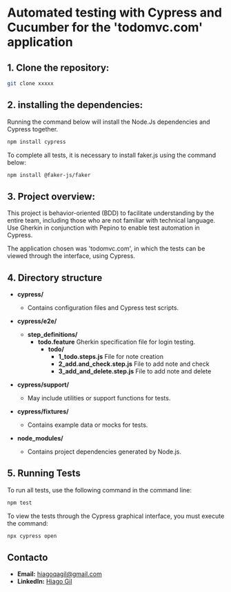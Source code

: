 # Automated testing with Cypress and Cucumber for the 'todomvc.com' application
## 1. Clone the repository:
```bash
git clone xxxxx
```
## 2. installing the dependencies:

Running the command below will install the Node.Js dependencies and Cypress together.

```bash
npm install cypress
```
To complete all tests, it is necessary to install faker.js using the command below:
```bash
npm install @faker-js/faker
```

## 3. Project overview:

This project is behavior-oriented (BDD) to facilitate understanding by the entire team, including those who are not familiar with technical language. Use Gherkin in conjunction with Pepino to enable test automation in Cypress.

The application chosen was 'todomvc.com', in which the tests can be viewed through the interface, using Cypress.

## 4. Directory structure
- **cypress/**
  - Contains configuration files and Cypress test scripts.

- **cypress/e2e/**
  - **step_definitions/** 
      - **todo.feature** Gherkin specification file for login testing.
         - **todo/**
              - **1_todo.steps.js** File for note creation
            - **2_add.and_check.step.js** File to add note and check
            - **3_add_and_delete.step.js** File to add note and delete
- **cypress/support/**
  - May include utilities or support functions for tests.

- **cypress/fixtures/**
  - Contains example data or mocks for tests.

- **node_modules/**
  - Contains project dependencies generated by Node.js.

## 5. Running Tests

To run all tests, use the following command in the command line:
```bash
npm test
```

To view the tests through the Cypress graphical interface, you must execute the command:
```bash
npx cypress open
```

## Contacto 

- **Email:** [hiagoqagil@gmail.com](mailto:your-email@example.com)
- **LinkedIn:** [Hiago Gil](www.linkedin.com/in/hiago-gil-b94169166)

